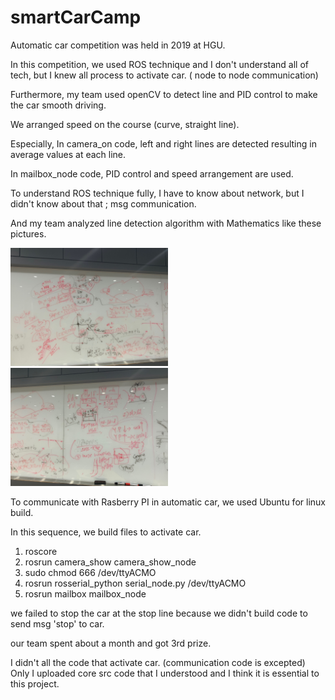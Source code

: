# smartCarCamp

Automatic car competition was held in 2019 at HGU.

In this competition, we used ROS technique and I don't understand all of tech, but I knew all process to activate car. ( node to node communication)

Furthermore, my team used openCV to detect line and PID control to make the car smooth driving.

We arranged speed on the course (curve, straight line).

Especially, In camera_on code, left and right lines are detected resulting in average values at each line.

In mailbox_node code, PID control and speed arrangement are used.

To understand ROS technique fully, I have to know about network, but I didn't know about that ; msg communication.

And my team analyzed line detection algorithm with Mathematics like these pictures.


<img src="./img/analyze1.jpg" width="50%">
<img src="./img/analyze2.jpg" width="50%">

To communicate with Rasberry PI in automatic car, we used Ubuntu for linux build.

In this sequence, we build files to activate car.
1. roscore
2. rosrun camera_show camera_show_node
3. sudo chmod 666 /dev/ttyACMO
4. rosrun rosserial_python serial_node.py /dev/ttyACMO
5. rosrun mailbox mailbox_node

we failed to stop the car at the stop line because we didn't build code to send msg 'stop' to car.

our team spent about a month and got 3rd prize.

I didn't all the code that activate car. (communication code is excepted)
Only I uploaded core src code that I understood and I think it is essential to this project.
